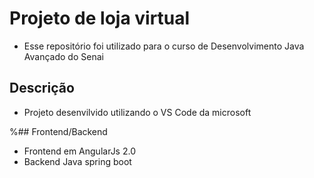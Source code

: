 # Projeto de loja virtual
* Esse repositório foi utilizado para o curso de Desenvolvimento Java Avançado do Senai

## Descrição
* Projeto desenvilvido utilizando o VS Code da microsoft

%## Frontend/Backend
* Frontend em AngularJs 2.0
* Backend Java spring boot
